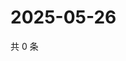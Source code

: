 # 2025-05-26

共 0 条

<!-- BEGIN ZHIHUVIDEO -->
<!-- 最后更新时间 Mon May 26 2025 17:38:59 GMT+0800 (China Standard Time) -->

<!-- END ZHIHUVIDEO -->

